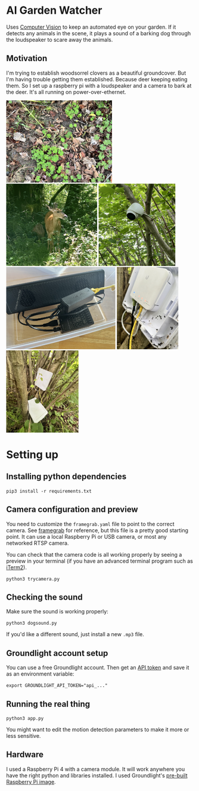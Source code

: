 # AI Garden Watcher

Uses [Computer Vision](https://pypi.org/project/groundlight/) to keep an automated
eye on your garden.  If it detects any animals in the scene, it plays a sound of a barking dog
through the loudspeaker to scare away the animals.

## Motivation

I'm trying to establish woodsorrel clovers as a beautiful groundcover.  But I'm having trouble getting them established.  Because deer keeping eating them.  So I set up a raspberry pi with a loudspeaker and a camera to bark at the deer.  It's all running on power-over-ethernet.

[<img src="./media/needs-protecting.jpeg" alt="Woodsorrel needs protecting" height="220">](./media/needs-protecting.jpeg)
[<img src="./media/the-enemy.jpeg" alt="The Enemy" height="220">](./media/the-enemy.jpeg)
[<img src="./media/our-tool.jpeg" alt="Our tool" height="220">](./media/our-tool.jpeg)
[<img src="./media/the-tech.jpeg" alt="Our tool" height="220">](./media/the-tech.jpeg)
[<img src="./media/poe.jpeg" alt="Power over ethernet" height="220">](./media/poe.jpeg)
[<img src="./media/the-whole-scene.jpeg" alt="The whole scene" height="220">](./media/the-whole-scene.jpeg)


# Setting up

## Installing python dependencies

```
pip3 install -r requirements.txt
```

## Camera configuration and preview

You need to customize the `framegrab.yaml` file to point to the correct camera.
See [framegrab](https://github.com/groundlight/framegrab) for reference, but this
file is a pretty good starting point.  It can use a local Raspberry Pi or USB camera,
or most any networked RTSP camera.  

You can check that the camera code is all working properly by seeing a preview in
your terminal (if you have an advanced terminal program such as
[iTerm2](https://iterm2.com/)).

```
python3 trycamera.py
```


## Checking the sound

Make sure the sound is working properly:

```
python3 dogsound.py
```

If you'd like a different sound, just install a new `.mp3` file.


## Groundlight account setup

You can use a free Groundlight account.  Then get an
[API token](https://code.groundlight.ai/python-sdk/docs/getting-started/api-tokens) and save it as an environment variable:

```
export GROUNDLIGHT_API_TOKEN="api_..."
```


## Running the real thing

```
python3 app.py
```

You might want to edit the motion detection parameters to make it more or less sensitive.


## Hardware

I used a Raspberry Pi 4 with a camera module.  It will work anywhere you have the right python
and libraries installed.  I used Groundlight's [pre-built Raspberry Pi image](https://github.com/groundlight/groundlight-pi-gen).
